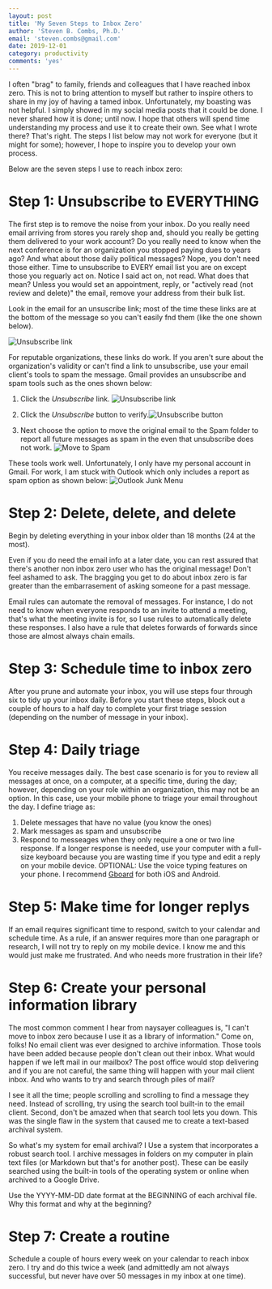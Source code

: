```yaml
---
layout: post
title: 'My Seven Steps to Inbox Zero'
author: 'Steven B. Combs, Ph.D.'
email: 'steven.combs@gmail.com'
date: 2019-12-01
category: productivity
comments: 'yes'
---
```


I often "brag" to family, friends and colleagues that I have reached inbox zero. This is not to bring attention to myself but rather to inspire others to share in my joy of having a tamed inbox. Unfortunately, my boasting was not helpful. I simply showed in my social media posts that it could be done. I never shared how it is done; until now. I hope that others will spend time understanding my process and use it to create their own. See what I wrote there? That's right. The steps I list below may not work for everyone (but it might for some); however, I hope to inspire you to develop your own process.

Below are the seven steps I use to reach inbox zero:

# Step 1: Unsubscribe to EVERYTHING
The first step is to remove the noise from your inbox. Do you really need email arriving from stores you rarely shop and, should you really be getting them delivered to your work account? Do you really need to know when the next conference is for an organization you stopped paying dues to years ago? And what about those daily political messages? Nope, you don't need those either. Time to unsubscribe to EVERY email list you are on except those you reguarly act on. Notice I said act on, not read. What does that mean? Unless you would set an appointment, reply, or "actively read (not review and delete)" the email, remove your address from their bulk list.

Look in the email for an unsuscribe link; most of the time these links are at the bottom of the message so you can't easily fnd them (like the one shown below).

![Unsubscribe link](https://www.stevencombs.com/images/posts/2019-12-01-steps-to-inbox-zero/email-unsubscribe-link.png)

For reputable organizations, these links do work. If you aren't sure about the organization's validity or can't find a link to unsubscribe, use your email client's tools to spam the message. Gmail provides an unsubscribe and spam tools such as the ones shown below:

1. Click the *Unsubscribe* link. ![Unsubscribe link](https://www.stevencombs.com/images/posts/2019-12-01-steps-to-inbox-zero/gmail-unsubscribe-link.png)

2. Click the *Unsubscribe* button to verify.![Unsubscribe button](https://www.stevencombs.com/images/posts/2019-12-01-steps-to-inbox-zero/gmail-unsubscribe-dialog.png)

3. Next choose the option to move the original email to the Spam folder to report all future messages as spam in the even that unsubscribe does not work. ![Move to Spam](https://www.stevencombs.com/images/posts/2019-12-01-steps-to-inbox-zero/gmail-unsubscribe-report-spam.png)

These tools work well. Unfortunately, I only have my personal account in Gmail. For work, I am stuck with Outlook which only includes a report as spam option as shown below: ![Outlook Junk Menu](https://www.stevencombs.com/images/posts/2019-12-01-steps-to-inbox-zero/outlook-junk-menu.png)

# Step 2: Delete, delete, and delete
Begin by deleting everything in your inbox older than 18 months (24 at the most).

Even if you do need the email info at a later date, you can rest assured that there's another non inbox zero user who has the original message! Don't feel ashamed to ask. The bragging you get to do about inbox zero is far greater than the embarrasement of asking someone for a past message.

Email rules can automate the removal of messages. For instance, I do not need to know when everyone responds to an invite to attend a meeting, that's what the meeting invite is for, so I use rules to automatically delete these responses. I also have a rule that deletes forwards of forwards since those are almost always chain emails.

# Step 3: Schedule time to inbox zero
After you prune and automate your inbox, you will use steps four through six to tidy up your inbox daily. Before you start these steps, block out a couple of hours to a half day to complete your first triage session (depending on the number of message in your inbox).

# Step 4: Daily triage
You receive messages daily. The best case scenario is for you to review all messages at once, on a computer, at a specific time, during the day; however, depending on your role within an organization, this may not be an option. In this case, use your mobile phone to triage your email throughout the day. I define triage as:

1. Delete messages that have no value (you know the ones)
2. Mark messages as spam and unsubscribe
3. Respond to messeages when they only require a one or two line response. If a longer response is needed, use your computer with a full-size keyboard because you are wasting time if you type and edit a reply on your mobile device. OPTIONAL: Use the voice typing features on your phone. I recommend [Gboard](https://play.google.com/store/apps/details?id=com.google.android.inputmethod.latin&hl=en_US) for both iOS and Android.

# Step 5: Make time for longer replys
If an email requires significant time to respond, switch to your calendar and schedule time. As a rule, if an answer requires more than one paragraph or research, I will not try to reply on my mobile device. I know me and this would just make me frustrated. And who needs more frustration in their life?

# Step 6: Create your personal information library
The most common comment I hear from naysayer colleagues is, "I can't move to inbox zero because I use it as a library of information." Come on, folks! No email client was ever designed to archive information. Those tools have been added because people don't clean out their inbox. What would happen if we left mail in our mailbox? The post office would stop delivering and if you are not careful, the same thing will happen with your mail client inbox. And who wants to try and search through piles of mail?

I see it all the time; people scrolling and scrolling to find a message they need. Instead of scrolling, try using the search tool built-in to the email client. Second, don't be amazed when that search tool lets you down. This was the single flaw in the system that caused me to create a text-based archival system.

So what's my system for email archival? I Use a system that incorporates a robust search tool. I archive messages in folders on my computer in plain text files (or Markdown but that's for another post). These can be easily searched using the built-in tools of the operating system or online when archived to a Google Drive.

Use the YYYY-MM-DD date format at the BEGINNING of each archival file. Why this format and why at the beginning?

# Step 7: Create a routine
Schedule a couple of hours every week on your calendar to reach inbox zero. I try and do this twice a week (and admittedly am not always successful, but never have over 50 messages in my inbox at one time).